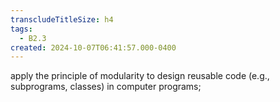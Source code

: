 ```yaml
---
transcludeTitleSize: h4
tags:
  - B2.3
created: 2024-10-07T06:41:57.000-0400
---
```

apply the principle of modularity to design reusable code (e.g., subprograms, classes) in computer programs;